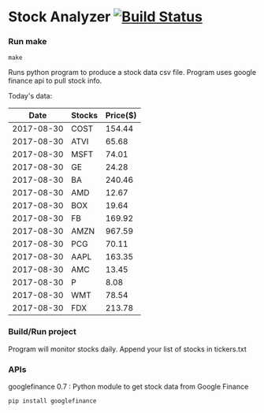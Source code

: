 # Stock Analyzer [![Build Status](https://travis-ci.org/ogoyal/StockAnalyzer.svg?branch=master)](https://travis-ci.org/ogoyal/StockAnalyzer)

### Run make
```
make
```

Runs python program to produce a stock data csv file. Program uses google finance api to pull stock info.

Today's data:

| Date| Stocks| Price($) | 
| --- | --- | ---  | 
| 2017-08-30| COST| 154.44 | 
| 2017-08-30| ATVI| 65.68 | 
| 2017-08-30| MSFT| 74.01 | 
| 2017-08-30| GE| 24.28 | 
| 2017-08-30| BA| 240.46 | 
| 2017-08-30| AMD| 12.67 | 
| 2017-08-30| BOX| 19.64 | 
| 2017-08-30| FB| 169.92 | 
| 2017-08-30| AMZN| 967.59 | 
| 2017-08-30| PCG| 70.11 | 
| 2017-08-30| AAPL| 163.35 | 
| 2017-08-30| AMC| 13.45 | 
| 2017-08-30| P| 8.08 | 
| 2017-08-30| WMT| 78.54 | 
| 2017-08-30| FDX| 213.78 | 

### Build/Run project

Program will monitor stocks daily. Append your list of stocks in tickers.txt

### APIs
googlefinance 0.7 : Python module to get stock data from Google Finance

```
pip install googlefinance
```

